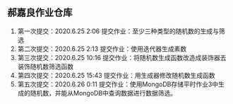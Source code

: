 ## 郝嘉良作业仓库

1. 第一次提交：2020.6.25 2:06  提交作业：至少三种类型的随机数的生成与筛选
2. 第二次提交：2020.6.25 2:13  提交作业：使用迭代器生成素数
3. 第三次提交：2020.6.25 10:16 提交作业：将随机数生成函数改造成装饰器去装饰随机数筛选函数
4. 第四次提交：2020.6.25 15:43 提交作业：用生成器修改随机数生成函数
5. 第五次提交：2020.6.26 0:11 提交作业：使用MongoDB存储平时作业3中生成的随机数，并能从MongoDB中查询数据进行数据筛选。
